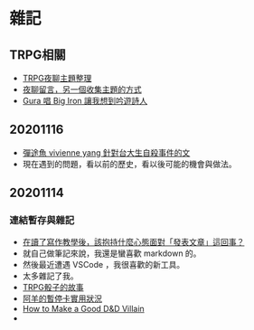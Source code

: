 # 雜記

## TRPG相關

- [TRPG夜聊主題整理](https://docs.google.com/spreadsheets/d/1I-n68jmUuIQ_OsEBfsbZV189o2hrNMYmrfGVeZF3xJI/edit#gid=0)
- [夜聊留言，另一個收集主題的方式](https://docs.google.com/forms/d/e/1FAIpQLSeJryOaSawqjM2Vb1yDhcagXARagHRtd4eqX8xS81gtydEwfA/viewform?usp=sf_link)
- [Gura 唱 Big Iron 讓我想到吟遊詩人](https://www.youtube.com/watch?v=8Vt6PglFWb0)

## 20201116

- [彈途魚 vivienne yang 針對台大生自殺事件的文](https://www.facebook.com/tantooyu/posts/1288515691545820)
- 現在遇到的問題，看以前的歷史，看以後可能的機會與做法。


## 20201114

### 連結暫存與雜記

- [在讀了寫作教學後，該抱持什麼心態面對「發表文章」這回事？](https://vocus.cc/moonrogutalk/5f9581d3fd89780001acc7de)
- 就自己做筆記來說，我還是蠻喜歡 markdown 的。
- 然後最近遭遇 VSCode ，我很喜歡的新工具。
- 太多雜記了我。
- [TRPG骰子的故事](https://www.youtube.com/watch?v=Yqt3A1bpoYA)
- [阿羊的暫停卡實用狀況](https://www.plurk.com/p/o3azsu)
- [How to Make a Good D&D Villain](https://www.youtube.com/watch?v=z8kWRfndsn8)
- 